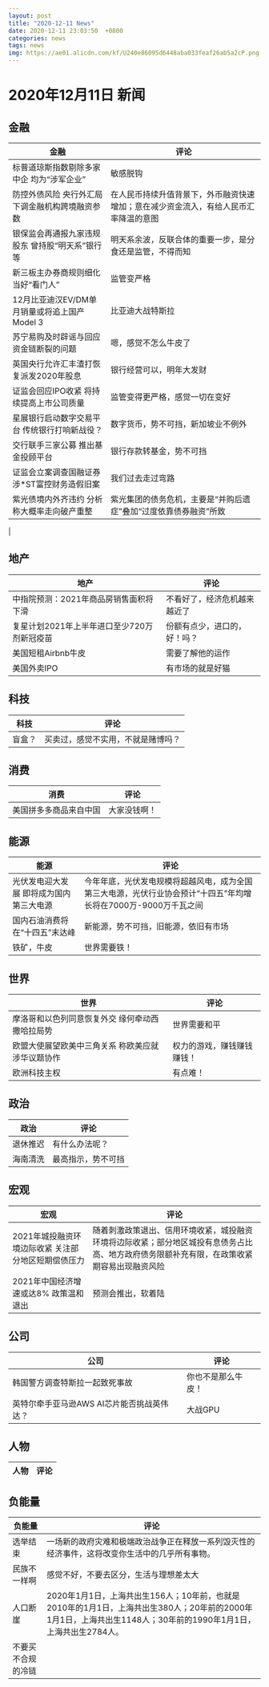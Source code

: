 ```yaml
--- 
layout: post
title: "2020-12-11 News"
date: 2020-12-11 23:03:50  +0800
categories: news
tags: news
img: https://ae01.alicdn.com/kf/U240e86095d6448aba033feaf26ab5a2cP.png
---
```


# 2020年12月11日 新闻

## 金融

| 金融 | 评论 |
| ---- | --- |
| 标普道琼斯指数剔除多家中企 均为“涉军企业” | 敏感脱钩 |
| 防控外债风险 央行外汇局下调金融机构跨境融资参数 | 在人民币持续升值背景下，外币融资快速增加；意在减少资金流入，有给人民币汇率降温的意图 |
| 银保监会再通报九家违规股东 曾持股“明天系”银行等 | 明天系余波，反联合体的重要一步，是分食还是监管，不得而知 |
| 新三板主办券商规则细化 当好“看门人” | 监管变严格 |
| 12月比亚迪汉EV/DM单月销量或将追上国产Model 3 | 比亚迪大战特斯拉 |
| 苏宁易购及时辟谣与回应资金链断裂的问题 | 嗯，感觉不怎么牛皮了 |
| 英国央行允许汇丰渣打恢复派发2020年股息 | 银行经营可以，明年大发财 |
| 证监会回应IPO收紧 将持续提高上市公司质量 | 监管变得更严格，感觉一切在变好 |
| 星展银行启动数字交易平台 传统银行打响新战役？ | 数字货币，势不可挡，新加坡业不例外 |
| 交行联手三家公募 推出基金投顾平台 | 银行存款转基金，势不可挡 |
| 证监会立案调查国融证券 涉*ST富控财务造假旧案 | 我们过去走过弯路 |
| 紫光债境内外齐违约 分析称大概率走向破产重整 | 紫光集团的债务危机，主要是“并购后遗症”叠加“过度依靠债券融资”所致
 |
## 地产

| 地产 | 评论 |
| ---- | --- |
| 中指院预测：2021年商品房销售面积将下滑 | 不看好了，经济危机越来越近了 |
| 复星计划2021年上半年进口至少720万剂新冠疫苗 | 份额有点少，进口的，好！吗？ |
| 美国短租Airbnb牛皮 | 需要了解他的运作 |
| 美国外卖IPO | 有市场的就是好猫 |
## 科技

| 科技 | 评论 |
| ---- | --- |
| 盲盒？ | 买卖过，感觉不实用，不就是赌博吗？ |
## 消费

| 消费 | 评论 |
| ---- | --- |
| 美国拼多多商品来自中国 | 大家没钱啊！ |
## 能源

| 能源 | 评论 |
| ---- | --- |
| 光伏发电迎大发展 即将成为国内第三大电源 | 今年年底，光伏发电规模将超越风电，成为全国第三大电源，光伏行业协会预计“十四五”年均增长将在7000万-9000万千瓦之间 |
| 国内石油消费将在“十四五”末达峰 | 新能源，势不可挡，旧能源，依旧有市场 |
| 铁矿，牛皮 | 世界需要铁！ |
## 世界

| 世界 | 评论 |
| ---- | --- |
| 摩洛哥和以色列同意恢复外交 缘何牵动西撒哈拉局势 | 世界需要和平 |
| 欧盟大使展望欧美中三角关系 称欧美应就涉华议题协作 | 权力的游戏，赚钱赚钱赚钱！ |
| 欧洲科技主权 | 有点难！ |
## 政治

| 政治 | 评论 |
| ---- | --- |
| 退休推迟 | 有什么办法呢？ |
| 海南清洗 | 最高指示，势不可挡 |
## 宏观

| 宏观 | 评论 |
| ---- | --- |
| 2021年城投融资环境边际收紧 关注部分地区短期偿债压力 | 随着刺激政策退出、信用环境收紧，城投融资环境将边际收紧；部分地区城投有息债务占比高、地方政府债务限额补充有限，在政策收紧期容易出现融资风险 |
| 2021年中国经济增速或达8% 政策温和退出 | 预测会推出，软着陆 |
## 公司

| 公司 | 评论 |
| ---- | --- |
| 韩国警方调查特斯拉一起致死事故 | 你也不是那么牛皮！ |
| 英特尔牵手亚马逊AWS AI芯片能否挑战英伟达？ | 大战GPU |
## 人物

| 人物 | 评论 |
| ---- | --- |
## 负能量

| 负能量 | 评论 |
| ---- | --- |
| 选举结束 | 一场新的政府灾难和极端政治战争正在释放一系列毁灭性的经济事件，这将改变你生活中的几乎所有事物。 |
| 民族不一样啊 | 感觉不好，不要去区分，生活与理想差太大 |
| 人口断崖 | 2020年1月1日，上海共出生156人；10年前，也就是2010年的1月1日，上海共出生380人；20年前的2000年1月1日，上海共出生1148人；30年前的1990年1月1日，上海共出生2784人。 |
| 不要买不合规的冷链 |  |